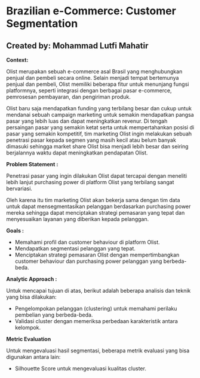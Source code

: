 # Brazilian e-Commerce: Customer Segmentation
## Created by: Mohammad Lutfi Mahatir

**Context:**

Olist merupakan sebuah e-commerce asal Brasil yang menghubungkan penjual dan pembeli secara online. Selain menjadi tempat bertemunya penjual dan pembeli, Olist memiliki beberapa fitur untuk menunjang fungsi platformnya, seperti integrasi dengan berbagai pasar e-commerce, pemrosesan pembayaran, dan pengiriman produk. 

Olist baru saja mendapatkan funding yang terbilang besar dan cukup untuk mendanai sebuah campaign marketing untuk semakin mendapatkan pangsa pasar yang lebih luas dan dapat meningkatkan revenur. Di tengah persaingan pasar yang semakin ketat serta untuk mempertahankan posisi di pasar yang semakin kompetitif, tim marketing Olist ingin melakukan sebuah penetrasi pasar kepada segmen yang masih kecil atau belum banyak dimasuki sehingga market share Olist bisa menjadi lebih besar dan seiring berjalannya waktu dapat meningkatkan pendapatan Olist.

**Problem Statement :**

Penetrasi pasar yang ingin dilakukan Olist dapat tercapai dengan meneliti lebih lanjut purchasing power di platform Olist yang terbilang sangat bervariasi.

Oleh karena itu tim marketing Olist akan bekerja sama dengan tim data untuk dapat mensegmentasikan pelanggan berdasarkan purchasing power mereka sehingga dapat menciptakan strategi pemasaran yang tepat dan menyesuaikan layanan yang diberikan kepada pelanggan.

**Goals :**

- Memahami profil dan customer behaviour di platform Olist.
- Mendapatkan segmentasi pelanggan yang tepat.
- Menciptakan strategi pemasaran Olist dengan mempertimbangkan customer behaviour dan purchasing power pelanggan yang berbeda-beda.

**Analytic Approach :**

Untuk mencapai tujuan di atas, berikut adalah beberapa analisis dan teknik yang bisa dilakukan:

- Pengelompokan pelanggan (clustering) untuk memahami perilaku pembelian yang berbeda-beda.
- Validasi cluster dengan memeriksa perbedaan karakteristik antara kelompok.

**Metric Evaluation**

Untuk mengevaluasi hasil segmentasi, beberapa metrik evaluasi yang bisa digunakan antara lain:

- Silhouette Score untuk mengevaluasi kualitas cluster.
